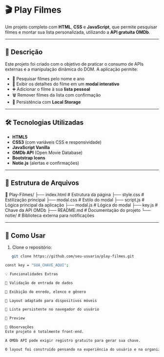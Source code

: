 # 🎬 Play Filmes

Um projeto completo com **HTML**, **CSS** e **JavaScript**, que permite pesquisar filmes e montar sua lista personalizada, utilizando a **API gratuita OMDb**.

---

## 📌 Descrição

Este projeto foi criado com o objetivo de praticar o consumo de APIs externas e a manipulação dinâmica do DOM. A aplicação permite:

- 🔎 Pesquisar filmes pelo nome e ano
- 🧾 Exibir os detalhes do filme em um **modal interativo**
- ➕ Adicionar o filme à sua **lista pessoal**
- 🗑️ Remover filmes da lista com confirmação
- 💾 Persistência com **Local Storage**

---

## 🛠️ Tecnologias Utilizadas

- **HTML5**
- **CSS3** (com variáveis CSS e responsividade)
- **JavaScript Vanilla**
- **OMDb API** (Open Movie Database)
- **Bootstrap Icons**
- **Notie.js** (alertas e confirmações)

---

## 📂 Estrutura de Arquivos

📁 Play-Filmes/
├── index.html # Estrutura da página
├── style.css # Estilização principal
├── modal.css # Estilo do modal
├── script.js # Lógica principal da aplicação
├── modal.js # Lógica do modal
├── key.js # Chave da API OMDb
├── README.md # Documentação do projeto
└── notie/ # Biblioteca externa para notificações

---

## 🚀 Como Usar

1. Clone o repositório:
```bash
   git clone https://github.com/seu-usuario/play-filmes.git

const key = "SUA_CHAVE_AQUI";

💡 Funcionalidades Extras

🧠 Validação de entrada de dados

🧾 Exibição do enredo, elenco e gênero

📲 Layout adaptado para dispositivos móveis

💽 Lista persistente no navegador do usuário

📸 Preview

📌 Observações
Este projeto é totalmente front-end.

A OMDb API pode exigir registro gratuito para gerar sua chave.

O layout foi construído pensando na experiência do usuário e na organização visual da lista de filmes.




